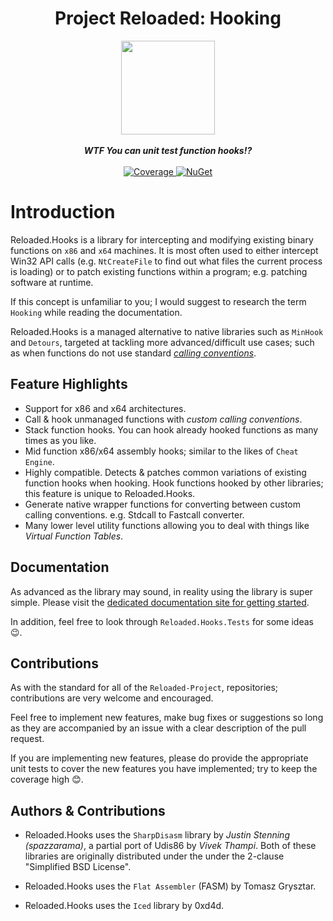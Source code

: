<div align="center">
	<h1>Project Reloaded: Hooking</h1>
	<img src="./docs/Images/ReloadedLogo.png" width="150" align="center" />
	<br/> <br/>
	<strong><i>WTF You can unit test function hooks!?</i></strong>
	<br/> <br/>
	<!-- Coverage -->
	<a href="https://codecov.io/gh/Reloaded-Project/Reloaded.Hooks">
		<img src="https://codecov.io/gh/Reloaded-Project/Reloaded.Hooks/branch/master/graph/badge.svg" alt="Coverage" />
	</a>
	<!-- NuGet -->
	<a href="https://www.nuget.org/packages/Reloaded.Hooks">
		<img src="https://img.shields.io/nuget/v/Reloaded.Hooks.svg" alt="NuGet" />
	</a>
</div>

# Introduction
Reloaded.Hooks is a library for intercepting and modifying existing binary functions on `x86` and `x64` machines. It is most often used to either intercept Win32 API calls (e.g. `NtCreateFile` to find out what files the current process is loading) or to patch existing functions within a program; e.g. patching software at runtime.

If this concept is unfamiliar to you; I would suggest to research the term `Hooking` while reading the documentation.

Reloaded.Hooks is a managed alternative to native libraries such as `MinHook` and `Detours`, targeted at tackling more advanced/difficult use cases; such as when functions do not use standard *[calling conventions](https://en.wikipedia.org/wiki/Calling_convention)*.

## Feature Highlights
+ Support for x86 and x64 architectures.
+ Call & hook unmanaged functions with *custom calling conventions*.
+ Stack function hooks. You can hook already hooked functions as many times as you like.
+ Mid function x86/x64 assembly hooks; similar to the likes of `Cheat Engine`.
+ Highly compatible. Detects & patches common variations of existing function hooks when hooking. Hook functions hooked by other libraries; this feature is unique to Reloaded.Hooks. 
+ Generate native wrapper functions for converting between custom calling conventions. e.g. Stdcall to Fastcall converter.
+ Many lower level utility functions allowing you to deal with things like *Virtual Function Tables*. 

## Documentation

As advanced as the library may sound, in reality using the library is super simple.
Please visit the [dedicated documentation site for getting started](https://reloaded-project.github.io/Reloaded.Hooks/).

In addition, feel free to look through `Reloaded.Hooks.Tests` for some ideas 😉.

## Contributions
As with the standard for all of the `Reloaded-Project`, repositories; contributions are very welcome and encouraged.

Feel free to implement new features, make bug fixes or suggestions so long as they are accompanied by an issue with a clear description of the pull request.

If you are implementing new features, please do provide the appropriate unit tests to cover the new features you have implemented; try to keep the coverage high 😊.

## Authors & Contributions

- Reloaded.Hooks uses the `SharpDisasm` library by *Justin Stenning (spazzarama)*, a partial port of Udis86 by *Vivek Thampi*. Both of these libraries are originally distributed under the under the 2-clause "Simplified BSD License". 

- Reloaded.Hooks uses the `Flat Assembler` (FASM) by Tomasz Grysztar.

- Reloaded.Hooks uses the `Iced` library by 0xd4d.

